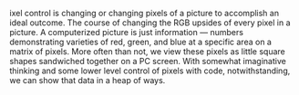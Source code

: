 ixel control is changing or changing pixels of a picture to accomplish an ideal outcome. The course of
changing the RGB upsides of every pixel in a picture. A computerized picture is just information — numbers
demonstrating varieties of red, green, and blue at a specific area on a matrix of pixels. More often than not, we
view these pixels as little square shapes sandwiched together on a PC screen. With somewhat imaginative
thinking and some lower level control of pixels with code, notwithstanding, we can show that data in a
heap of ways.
